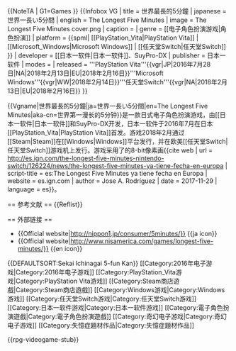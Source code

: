 {{NoteTA
| G1=Games
}}
{{Infobox VG
| title = 世界最長的5分鐘
| japanese = 世界一長い5分間
| english = The Longest Five Minutes
| image = The Longest Five Minutes cover.png
| caption = 
| genre = [[电子角色扮演游戏|角色扮演]]
| platform = {{spml| [[PlayStation_Vita|PlayStation Vita]] | [[Microsoft_Windows|Microsoft Windows]] | [[任天堂Switch|任天堂Switch]] }}
| developer = [[日本一软件|日本一软件]]、SuyPro-DX
| publisher = 日本一软件
| modes =
| released = '''PlayStation Vita'''{{vgr|JP|2016年7月28日|NA|2018年2月13日|EU|2018年2月16日}}'''Microsoft Windows'''{{vgr|WW|2018年2月14日}}'''任天堂Switch'''{{vgr|NA|2018年2月13日|EU|2018年2月16日}}
}}

{{Vgname|世界最長的5分鐘|ja=世界一長い5分間|en=The Longest Five Minutes|aka-cn=世界第一漫长的5分钟}}是一款日式电子角色扮演游戏，由[[日本一软件|日本一软件]]和SuyPro-DX开发，日本一软件于2016年7月在日本[[PlayStation_Vita|PlayStation Vita]]首发。游戏2018年2月通过[[Steam|Steam]]在[[Windows|Windows]]平台发行，并在欧美[[任天堂Switch|任天堂Switch]]游戏机上发行。游戏采用了的8-bit像素画<ref>{{cite web | url = http://es.ign.com/the-longest-five-minutes-nintendo-switch/126224/news/the-longest-five-minutes-ya-tiene-fecha-en-europa | script-title = es:The Longest Five Minutes ya tiene fecha en Europa | website = es.ign.com | author = Jose A. Rodríguez | date = 2017-11-29 | language = es}}</ref>。

== 参考文献 ==
{{Reflist}}

== 外部链接 ==

* {{Official website|http://nippon1.jp/consumer/5minutes/}} {{ja icon}}
* {{Official website|http://www.nisamerica.com/games/longest-five-minutes/}} {{en icon}}

{{DEFAULTSORT:Sekai Ichinagai 5-fun Kan}}
[[Category:2016年电子游戏|Category:2016年电子游戏]]
[[Category:PlayStation_Vita游戏|Category:PlayStation Vita游戏]]
[[Category:Steam商店遊戲|Category:Steam商店遊戲]]
[[Category:Windows游戏|Category:Windows游戏]]
[[Category:任天堂Switch游戏|Category:任天堂Switch游戏]]
[[Category:日本一软件游戏|Category:日本一软件游戏]]
[[Category:電子角色扮演遊戲|Category:電子角色扮演遊戲]]
[[Category:奇幻电子游戏|Category:奇幻电子游戏]]
[[Category:失憶症題材作品|Category:失憶症題材作品]]

{{rpg-videogame-stub}}